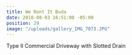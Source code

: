 ```yaml
---
title: We Rent It Buda
date: 2018-08-03 16:51:00 -05:00
position: 29
image: "/uploads/gallery_IMG_7073.JPG"
---
```


Type II Commercial Driveway with Slotted Drain